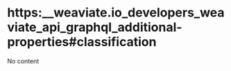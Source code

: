 # https:__weaviate.io_developers_weaviate_api_graphql_additional-properties#classification
No content
